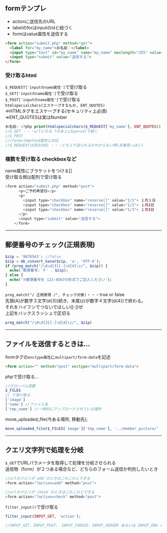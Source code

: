 ## formテンプレ
- actionに送信先のURL
- labelのforはinputのidと紐づく
- formはvalue属性を送信する
```html
<form action="submit.php" method="get">
  <label for="my_name">お名前：</label>
  <input type="text" id="my_name" name="my_name" maxlength="255" value="">
  <input type="submit" value="送信する">
</form>
```
### 受け取るhtml  
`$_REQUEST['inputのname属性']`で受け取る  
`$_GET['inputのname属性']`で受け取る  
`$_POST['inputのname属性']`で受け取る  
`htmlspecialchars(エスケープするもの, ENT_QUOTES)`  
⇒HTMLタグをエスケープする(セキュリティ上必須)  
⇒ENT_QUOTESは実はNumber
```php
お名前: <?php print(htmlspecialchars($_REQUEST['my_name'], ENT_QUOTES));?>
//$_GET ・・・urlにのる ?のあとにkye=valで続く
//$_POST
//<form>のmethod属性と対応
//$_REQUESTは両方対応 ・・・どちらで送られるかわからない時(非推奨っぽい)
```
### 複数を受け取る checkboxなど
name属性にブラケットをつける[]  
受け取る側は配列で受け取る
```php
<form action="submit.php" method="post">
      <p>ご予約希望日</p>
      <p>
        <input type="checkbox" name="reserve[]" value="1/1"> １月１日
        <input type="checkbox" name="reserve[]" value="1/2"> １月2日
        <input type="checkbox" name="reserve[]" value="1/3"> １月3日
      </p>
      <input type="submit" value="送信する">
    </form>
```
***
## 郵便番号のチェック(正規表現)
```php
$zip = '9876543'; //false
$zip = mb_convert_kana($zip, 'a', 'UTF-8');
if (preg_match("/\A\d{3}[-]\d{4}\z/", $zip)) {
  echo('郵便番号: 〒' . $zip);
} else {
  echo('※郵便番号を 123-4567の形式でご記入ください');
}
```
`preg_match("/ 正規表現 /", チェック対象)`・・・true or false   
先頭(A)が数字３文字(d{3})続き、末尾(z)が数字４文字(d{4})で終わる。  
それをハイフンでつないでほしい([-])ぜ  
上記をバックスラッシュで区切る
```php
preg_match("/\A\d{3}[-]\d{4}\z/", $zip)
```
***
## ファイルを送信するときは...
formタグの`enctype属性`に`multipart/form-data`を記述
```html
<form action="" method="post" enctype="multipart/form-data">
```
phpで受け取る...
```php
//グローバル変数
$_FILES
// で受け取る
['image'] 
['name'] //ファイル名
['tmp_name'] //一時的にアップロードされている場所
```
move_uploaded_file(今ある場所, 移動先);
```php
move_uploaded_file($_FILES['image']['tmp_name'], '../member_picture/' . $image);
```
---
## クエリ文字列で処理を分岐
`$_GET`でURLパラメータを取得して処理を分岐させられる  
送信物（form）が２つある場合など、どちらのフォーム送信か判別したいとき
```php
//urlのクエリが`add`のときはこれこれとできる
<form action="?action=add" method="post">

//urlのクエリが`check`のときはこれこれとできる
<form action="?action=check" method="post">
```
`filter_input()`で受け取る
```php
filter_input(INPUT_GET, 'action');

//INPUT_GET、INPUT_POST、 INPUT_COOKIE、INPUT_SERVER あるいは INPUT_ENV のいずれか。
```